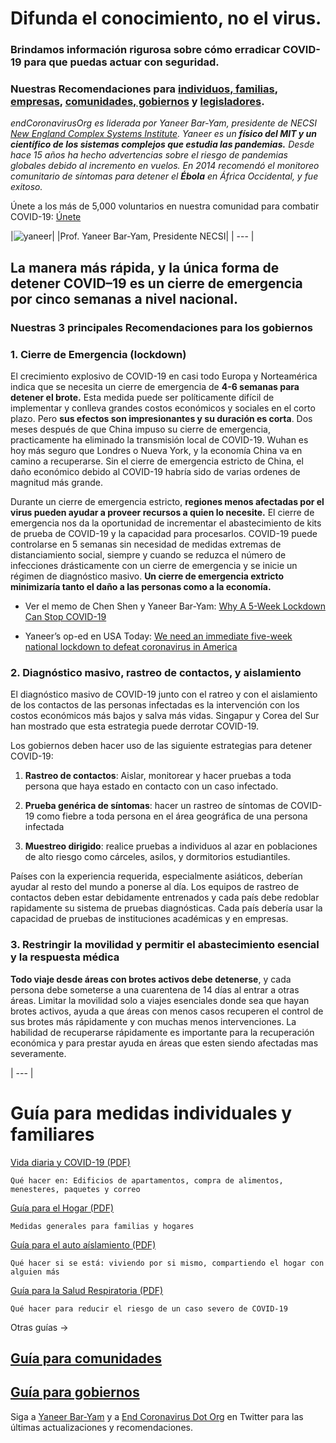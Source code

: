 # Difunda el conocimiento, no el virus.

### Brindamos información rigurosa sobre cómo erradicar COVID-19 para que puedas actuar con seguridad.

### Nuestras Recomendaciones para [individuos, familias](#guia-para-medidas-individuales-y-familiares), [empresas](pdf/business_es.pdf), [comunidades, gobiernos](pdf/individual_community_government_es.pdf) y [legisladores](pdf/policymakers_es.pdf).

_endCoronavirusOrg es liderada por Yaneer Bar-Yam, presidente de NECSI [New England Complex Systems Institute](https://necsi.edu). Yaneer es un **físico del MIT y un científico de los sistemas complejos que estudia las pandemias.** Desde hace 15 años ha hecho advertencias sobre el riesgo de pandemias globales debido al incremento en vuelos. En 2014 recomendó el monitoreo comunitario de síntomas para detener el **Ébola** en África Occidental, y fue exitoso._

Únete a los más de 5,000 voluntarios en nuestra comunidad para combatir COVID-19: [Únete](https://v2.endcoronavirus.org/sign-up/english)

|![yaneer](images/Yaneer.jpg)|
|Prof. Yaneer Bar-Yam, Presidente NECSI|
| --- |

## La manera más rápida, y la única forma de detener COVID–19 es un cierre de emergencia por cinco semanas a nivel nacional.

### Nuestras 3 principales Recomendaciones para los gobiernos

### 1. Cierre de Emergencia (lockdown)

El crecimiento explosivo de COVID-19 en casi todo Europa y Norteamérica indica que se necesita un cierre de emergencia de **4-6 semanas para detener el brote.** Esta medida puede ser políticamente difícil de implementar y conlleva grandes costos económicos y sociales en el corto plazo. Pero **sus efectos son impresionantes y su duración es corta**. Dos meses después de que China impuso su cierre de emergencia, practicamente ha eliminado la transmisión local de COVID-19. Wuhan es hoy más seguro que Londres o Nueva York, y la economía China va en camino a recuperarse. Sin el cierre de emergencia estricto de China, el daño económico debido al COVID-19 habría sido de varias ordenes de magnitud más grande.

Durante un cierre de emergencia estricto, **regiones menos afectadas por el virus pueden ayudar a proveer recursos a quien lo necesite.** El cierre de emergencia nos da la oportunidad de incrementar el abastecimiento de kits de prueba de COVID-19 y la capacidad para procesarlos. COVID-19 puede controlarse en 5 semanas sin necesidad de medidas extremas de distanciamiento social, siempre y cuando se reduzca el número de infecciones drásticamente con un cierre de emergencia y se inicie un régimen de diagnóstico masivo. **Un cierre de emergencia extricto minimizaría tanto el daño a las personas como a la economía.**

- Ver el memo de Chen Shen y Yaneer Bar-Yam:
  [Why A 5-Week Lockdown Can Stop COVID-19](pdf/5weeks.pdf)

- Yaneer’s op-ed en USA Today:
  [We need an immediate five-week national lockdown to defeat coronavirus in America](https://www.usatoday.com/story/opinion/2020/03/21/coronavirus-america-needs-five-week-national-lockdown-column/2890376001/)

### 2. Diagnóstico masivo, rastreo de contactos, y aislamiento

El diagnóstico masivo de COVID-19 junto con el ratreo y con el aislamiento de los contactos de las personas infectadas es la intervención con los costos económicos más bajos y salva más vidas. Singapur y Corea del Sur han mostrado que esta estrategia puede derrotar COVID-19.

Los gobiernos deben hacer uso de las siguiente estrategias para detener COVID-19:

1. **Rastreo de contactos**: Aislar, monitorear y hacer pruebas a toda persona que haya estado en contacto con un caso infectado.

2. **Prueba genérica de síntomas**: hacer un rastreo de síntomas de COVID-19 como fiebre a toda persona en el área geográfica de una persona infectada

3. **Muestreo dirigido**: realice pruebas a individuos al azar en poblaciones de alto riesgo como cárceles, asilos, y dormitorios estudiantiles.

Países con la experiencia requerida, especialmente asiáticos, deberían ayudar al resto del mundo a ponerse al día. Los equipos de rastreo de contactos deben estar debidamente entrenados y cada país debe redoblar rapidamente su sistema de pruebas diagnósticas. Cada país debería usar la capacidad de pruebas de instituciones académicas y en empresas.

### 3. Restringir la movilidad y permitir el abastecimiento esencial y la respuesta médica

**Todo viaje desde áreas con brotes activos debe detenerse**, y cada persona debe someterse a una cuarentena de 14 días al entrar a otras áreas. Limitar la movilidad solo a viajes esenciales donde sea que hayan brotes activos, ayuda a que áreas con menos casos recuperen el control de sus brotes más rápidamente y con muchas menos intervenciones. La habilidad de recuperarse rápidamente es importante para la recuperación económica y para prestar ayuda en áreas que esten siendo afectadas mas severamente.

| --- |

# Guía para medidas individuales y familiares

[Vida diaria y COVID-19 (PDF)](pdf/everyday_es.pdf)

    Qué hacer en: Edificios de apartamentos, compra de alimentos, menesteres, paquetes y correo

[Guía para el Hogar (PDF)](pdf/family_es.pdf)

    Medidas generales para familias y hogares

[Guía para el auto aíslamiento (PDF)](pdf/self_isolation_en.pdf)

    Qué hacer si se está: viviendo por si mismo, compartiendo el hogar con alguien más

[Guía para la Salud Respiratoria (PDF)](pdf/respiratory-health_en.pdf)

    Qué hacer para reducir el riesgo de un caso severo de COVID-19

Otras guías →

## [Guía para comunidades](individual_community_government_es.pdf)

## [Guía para gobiernos](individual_community_government_es.pdf)

Siga a [Yaneer Bar-Yam](https://twitter.com/yaneerbaryam) y a [End Coronavirus Dot Org](https://twitter.com/endCOVID19) en Twitter para las últimas actualizaciones y recomendaciones.
